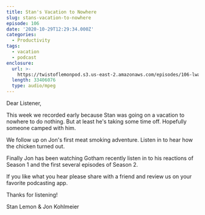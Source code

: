 ```yaml
---
title: Stan's Vacation to Nowhere
slug: stans-vacation-to-nowhere
episode: 106
date: '2020-10-29T12:29:34.000Z'
categories:
  - Productivity
tags:
  - vacation
  - podcast
enclosure:
  url: >-
    https://twistoflemonpod.s3.us-east-2.amazonaws.com/episodes/106-lwatol-20201029.mp3
  length: 33406076
  type: audio/mpeg
---
```


Dear Listener,

This week we recorded early because Stan was going on a vacation to nowhere to do nothing. But at least he's taking some time off. Hopefully someone camped with him.

We follow up on Jon's first meat smoking adventure. Listen in to hear how the chicken turned out.

Finally Jon has been watching Gotham recently listen in to his reactions of Season 1 and the first several episodes of Season 2.

If you like what you hear please share with a friend and review us on your favorite podcasting app.

Thanks for listening!

Stan Lemon & Jon Kohlmeier
